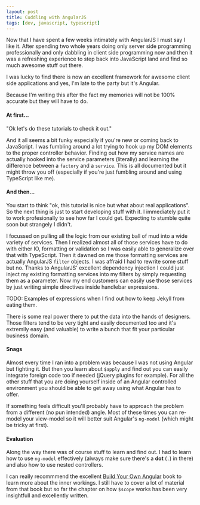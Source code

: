 ```yaml
---
layout: post
title: Cuddling with AngularJS
tags: [dev, javascript, typescript]
---
```

Now that I have spent a few weeks intimately with AngularJS I must say I like it. After spending two whole years doing only server side programming professionally and only dabbling in client side programming now and then it was a refreshing experience to step back into JavaScript land and find so much awesome stuff out there. 

I was lucky to find there is now an excellent framework for awesome client side applications and yes, I'm late to the party but it's Angular.

Because I'm writing this after the fact my memories will not be 100% accurate but they will have to do.

#### At first...
"Ok let's do these tutorials to check it out." 

And it all seems a bit funky especially if you're new or coming back to JavaScript. I was fumbling around a lot trying to hook up my DOM elements to the proper controller behavior. Finding out how my service names are actually hooked into the service parameters (literally) and learning the difference between a ```factory``` and a ```service```. This is all documented but it might throw you off (especially if you're just fumbling around and using TypeScript like me).

#### And then...
You start to think "ok, this tutorial is nice but what about real applications". So the next thing is just to start developing stuff with it. I immediately put it to work profesionally to see how far I could get. Expecting to stumble quite soon but strangely I didn't.

I focussed on pulling all the logic from our existing ball of mud into a wide variety of services. Then I realized almost all of those services have to do with either IO, formatting or validation so I was easily able to generalize over that with TypeScript. Then it dawned on me those formatting services are actually AngularJS ```filter``` objects. I was affraid I had to rewrite some stuff but no. Thanks to AngularJS' excellent dependency injection I could just inject my existing formatting services into my filters by simply requesting them as a parameter. Now my end customers can easily use those services by just writing simple directives inside handlebar expressions.

TODO: Examples of expressions when I find out how to keep Jekyll from eating them.

There is some real power there to put the data into the hands of designers. Those filters tend to be very tight and easily documented too and it's extremily easy (and valuable) to write a bunch that fit your particular business domain.

#### Snags
Almost every time I ran into a problem was because I was not using Angular but fighting it. But then you learn about ```$apply``` and find out you can easily integrate foreign code too if needed (jQuery plugins for example). For all the other stuff that you are doing yourself inside of an Angular controlled environment you should be able to get away using what Angular has to offer. 

If something feels difficult you'll probably have to approach the problem from a different (no pun intended) angle. Most of these times you can re-model your view-model so it will better suit Angular's ```ng-model``` (which might be tricky at first).

#### Evaluation
Along the way there was of course stuff to learn and find out. I had to learn how to use ```ng-model``` effectively (always make sure there's a __dot__ (```.```) in there) and also how to use nested controllers. 

I can really recommmend the excellent [Build Your Own Angular](http://teropa.info/build-your-own-angular) book to learn more about the inner workings. I still have to cover a lot of material from that book but so far the chapter on how ```$scope``` works has been very insightfull and excellently written.
